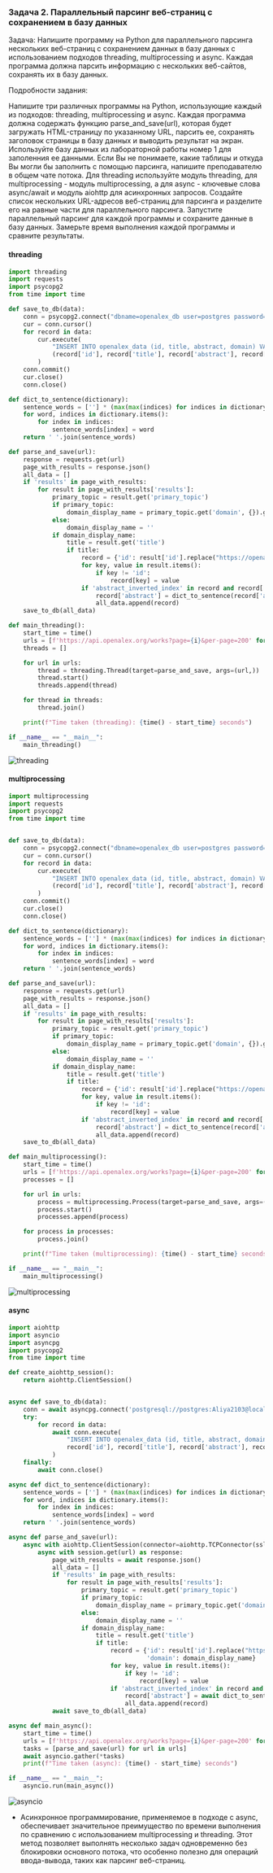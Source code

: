 ### Задача 2. Параллельный парсинг веб-страниц с сохранением в базу данных
Задача: Напишите программу на Python для параллельного парсинга нескольких веб-страниц с сохранением данных в базу данных с использованием подходов threading, multiprocessing и async. Каждая программа должна парсить информацию с нескольких веб-сайтов, сохранять их в базу данных.

Подробности задания:

Напишите три различных программы на Python, использующие каждый из подходов: threading, multiprocessing и async.
Каждая программа должна содержать функцию parse_and_save(url), которая будет загружать HTML-страницу по указанному URL, парсить ее, сохранять заголовок страницы в базу данных и выводить результат на экран.
Используйте базу данных из лабораторной работы номер 1 для заполенния ее данными. Если Вы не понимаете, какие таблицы и откуда Вы могли бы заполнить с помощью парсинга, напишите преподавателю в общем чате потока.
Для threading используйте модуль threading, для multiprocessing - модуль multiprocessing, а для async - ключевые слова async/await и модуль aiohttp для асинхронных запросов.
Создайте список нескольких URL-адресов веб-страниц для парсинга и разделите его на равные части для параллельного парсинга.
Запустите параллельный парсинг для каждой программы и сохраните данные в базу данных.
Замерьте время выполнения каждой программы и сравните результаты.


#### threading
```python
import threading
import requests
import psycopg2
from time import time

def save_to_db(data):
    conn = psycopg2.connect("dbname=openalex_db user=postgres password=Aliya2103 host=localhost")
    cur = conn.cursor()
    for record in data:
        cur.execute(
            "INSERT INTO openalex_data (id, title, abstract, domain) VALUES (%s, %s, %s, %s)",
            (record['id'], record['title'], record['abstract'], record['domain'])
        )
    conn.commit()
    cur.close()
    conn.close()

def dict_to_sentence(dictionary):
    sentence_words = [''] * (max(max(indices) for indices in dictionary.values()) + 1)
    for word, indices in dictionary.items():
        for index in indices:
            sentence_words[index] = word
    return ' '.join(sentence_words)

def parse_and_save(url):
    response = requests.get(url)
    page_with_results = response.json()
    all_data = []
    if 'results' in page_with_results:
        for result in page_with_results['results']:
            primary_topic = result.get('primary_topic')
            if primary_topic:
                domain_display_name = primary_topic.get('domain', {}).get('display_name', '')
            else:
                domain_display_name = ''
            if domain_display_name:
                title = result.get('title')
                if title:
                    record = {'id': result['id'].replace("https://openalex.org/", ""), 'domain': domain_display_name}
                    for key, value in result.items():
                        if key != 'id':
                            record[key] = value
                    if 'abstract_inverted_index' in record and record['abstract_inverted_index']:
                        record['abstract'] = dict_to_sentence(record['abstract_inverted_index'])
                        all_data.append(record)
    save_to_db(all_data)

def main_threading():
    start_time = time()
    urls = [f'https://api.openalex.org/works?page={i}&per-page=200' for i in range(1, 7)]
    threads = []

    for url in urls:
        thread = threading.Thread(target=parse_and_save, args=(url,))
        thread.start()
        threads.append(thread)

    for thread in threads:
        thread.join()

    print(f"Time taken (threading): {time() - start_time} seconds")

if __name__ == "__main__":
    main_threading()
```
![threading](threading.png)

#### multiprocessing
```python
import multiprocessing
import requests
import psycopg2
from time import time


def save_to_db(data):
    conn = psycopg2.connect("dbname=openalex_db user=postgres password=Aliya2103 host=localhost")
    cur = conn.cursor()
    for record in data:
        cur.execute(
            "INSERT INTO openalex_data (id, title, abstract, domain) VALUES (%s, %s, %s, %s)",
            (record['id'], record['title'], record['abstract'], record['domain'])
        )
    conn.commit()
    cur.close()
    conn.close()

def dict_to_sentence(dictionary):
    sentence_words = [''] * (max(max(indices) for indices in dictionary.values()) + 1)
    for word, indices in dictionary.items():
        for index in indices:
            sentence_words[index] = word
    return ' '.join(sentence_words)

def parse_and_save(url):
    response = requests.get(url)
    page_with_results = response.json()
    all_data = []
    if 'results' in page_with_results:
        for result in page_with_results['results']:
            primary_topic = result.get('primary_topic')
            if primary_topic:
                domain_display_name = primary_topic.get('domain', {}).get('display_name', '')
            else:
                domain_display_name = ''
            if domain_display_name:
                title = result.get('title')
                if title:
                    record = {'id': result['id'].replace("https://openalex.org/", ""), 'domain': domain_display_name}
                    for key, value in result.items():
                        if key != 'id':
                            record[key] = value
                    if 'abstract_inverted_index' in record and record['abstract_inverted_index']:
                        record['abstract'] = dict_to_sentence(record['abstract_inverted_index'])
                        all_data.append(record)
    save_to_db(all_data)

def main_multiprocessing():
    start_time = time()
    urls = [f'https://api.openalex.org/works?page={i}&per-page=200' for i in range(7, 13)]
    processes = []

    for url in urls:
        process = multiprocessing.Process(target=parse_and_save, args=(url,))
        process.start()
        processes.append(process)

    for process in processes:
        process.join()

    print(f"Time taken (multiprocessing): {time() - start_time} seconds")

if __name__ == "__main__":
    main_multiprocessing()
```
![multiprocessing](multiprocessing.png)

#### async
```python
import aiohttp
import asyncio
import asyncpg
import psycopg2
from time import time

def create_aiohttp_session():
    return aiohttp.ClientSession()


async def save_to_db(data):
    conn = await asyncpg.connect('postgresql://postgres:Aliya2103@localhost:5432/openalex_db')
    try:
        for record in data:
            await conn.execute(
                "INSERT INTO openalex_data (id, title, abstract, domain) VALUES ($1, $2, $3, $4)",
                record['id'], record['title'], record['abstract'], record['domain']
            )
    finally:
        await conn.close()

async def dict_to_sentence(dictionary):
    sentence_words = [''] * (max(max(indices) for indices in dictionary.values()) + 1)
    for word, indices in dictionary.items():
        for index in indices:
            sentence_words[index] = word
    return ' '.join(sentence_words)

async def parse_and_save(url):
    async with aiohttp.ClientSession(connector=aiohttp.TCPConnector(ssl=False)) as session:
        async with session.get(url) as response:
            page_with_results = await response.json()
            all_data = []
            if 'results' in page_with_results:
                for result in page_with_results['results']:
                    primary_topic = result.get('primary_topic')
                    if primary_topic:
                        domain_display_name = primary_topic.get('domain', {}).get('display_name', '')
                    else:
                        domain_display_name = ''
                    if domain_display_name:
                        title = result.get('title')
                        if title:
                            record = {'id': result['id'].replace("https://openalex.org/", ""),
                                      'domain': domain_display_name}
                            for key, value in result.items():
                                if key != 'id':
                                    record[key] = value
                            if 'abstract_inverted_index' in record and record['abstract_inverted_index']:
                                record['abstract'] = await dict_to_sentence(record['abstract_inverted_index'])
                                all_data.append(record)
            await save_to_db(all_data)

async def main_async():
    start_time = time()
    urls = [f'https://api.openalex.org/works?page={i}&per-page=200' for i in range(20, 26)]
    tasks = [parse_and_save(url) for url in urls]
    await asyncio.gather(*tasks)
    print(f"Time taken (async): {time() - start_time} seconds")

if __name__ == "__main__":
    asyncio.run(main_async())
```
![asyncio](async.png)

* Асинхронное программирование, применяемое в подходе с async, обеспечивает значительное преимущество по времени выполнения по сравнению с использованием multiprocessing и threading. Этот метод позволяет выполнять несколько задач одновременно без блокировки основного потока, что особенно полезно для операций ввода-вывода, таких как парсинг веб-страниц.